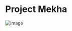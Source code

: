 # Project Mekha

![image](https://user-images.githubusercontent.com/3682634/169215677-b68251b3-cecc-438d-9d46-0dae066971a9.png)

